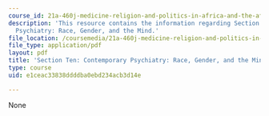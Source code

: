 ```yaml
---
course_id: 21a-460j-medicine-religion-and-politics-in-africa-and-the-african-diaspora-spring-2005
description: 'This resource contains the information regarding Section Ten: Contemporary
  Psychiatry: Race, Gender, and the Mind.'
file_location: /coursemedia/21a-460j-medicine-religion-and-politics-in-africa-and-the-african-diaspora-spring-2005/e1ceac33838ddddba0ebd234acb3d14e_MIT21A_460JS05_5_5_05_460j.pdf
file_type: application/pdf
layout: pdf
title: 'Section Ten: Contemporary Psychiatry: Race, Gender, and the Mind'
type: course
uid: e1ceac33838ddddba0ebd234acb3d14e

---
```

None